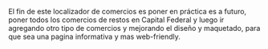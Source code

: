 El fin de este localizador de comercios es poner en práctica es a futuro, poner todos los comercios de restos en Capital Federal y luego ir agregando otro tipo de comercios y mejorando el diseño y maquetado, para que sea una pagina informativa y mas web-friendly. 
